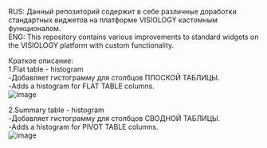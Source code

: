 RUS: Данный репозиторий содержит в себе различные доработки стандартных виджетов на платформе VISIOLOGY кастомным функционалом.</br>
ENG: This repository contains various improvements to standard widgets on the VISIOLOGY platform with custom functionality.</br>

Краткое описание:</br>
1.Flat table - histogram</br>
-Добавляет гистограмму для столбцов ПЛОСКОЙ ТАБЛИЦЫ.</br>
-Adds a histogram for FLAT TABLE columns.</br>
![image](https://github.com/Shapuiz/VISIOLOGY_CustomLogicOnDefaultWidgets/assets/116454253/eb48491e-8988-4cc4-b381-30be63c3f250)

2.Summary table - histogram</br>
-Добавляет гистограмму для столбцов СВОДНОЙ ТАБЛИЦЫ.</br>
-Adds a histogram for PIVOT TABLE columns.</br>
![image](https://github.com/Shapuiz/VISIOLOGY_CustomLogicOnDefaultWidgets/assets/116454253/2cc9b772-c7f3-4e97-a262-864d204e19b4)
